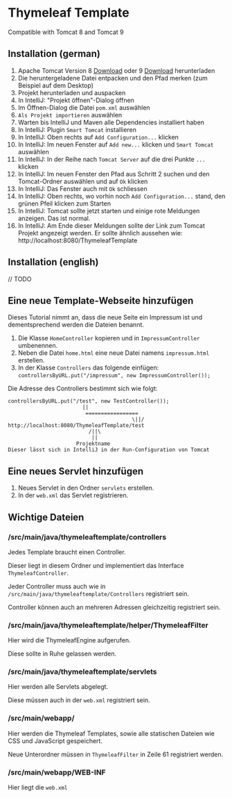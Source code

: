 # Thymeleaf Template

Compatible with Tomcat 8 and Tomcat 9

## Installation (german)

1. Apache Tomcat Version 8 [Download](https://tomcat.apache.org/download-80.cgi) oder 9 [Download](https://tomcat.apache.org/download-90.cgi) herunterladen
2. Die heruntergeladene Datei entpacken und den Pfad merken (zum Beispiel auf dem Desktop)
3. Projekt herunterladen und auspacken
4. In IntelliJ: "Projekt öffnen"-Dialog öffnen
5. Im Öffnen-Dialog die Datei `pom.xml` auswählen
6. `Als Projekt importieren` auswählen
7. Warten bis IntelliJ und Maven alle Dependencies installiert haben
8. In IntelliJ: Plugin `Smart Tomcat` installieren
9. In IntelliJ: Oben rechts auf `Add Configuration...` klicken
10. In IntelliJ: Im neuen Fenster auf `Add new...` klicken und `Smart Tomcat` auswählen
11. In IntelliJ: In der Reihe nach `Tomcat Server` auf die drei Punkte `...` klicken
12. In IntelliJ: Im neuen Fenster den Pfad aus Schritt 2 suchen und den Tomcat-Ordner auswählen und auf `Ok` klicken
13. In IntelliJ: Das Fenster auch mit `Ok` schliessen
14. In IntelliJ: Oben rechts, wo vorhin noch `Add Configuration...` stand, den grünen Pfeil klicken zum Starten
15. In IntelliJ: Tomcat sollte jetzt starten und einige rote Meldungen anzeigen. Das ist normal.
16. In IntelliJ: Am Ende dieser Meldungen sollte der Link zum Tomcat Projekt angezeigt werden. Er sollte ähnlich aussehen wie: http://localhost:8080/ThymeleafTemplate

## Installation (english)

// TODO

## Eine neue Template-Webseite hinzufügen

Dieses Tutorial nimmt an, dass die neue Seite ein Impressum ist und dementsprechend werden die Dateien benannt.

1. Die Klasse `HomeController` kopieren und in `ImpressumController` umbenennen.
2. Neben die Datei `home.html` eine neue Datei namens `impressum.html` erstellen.
3. In der Klasse `Controllers` das folgende einfügen: `controllersByURL.put("/impressum", new ImpressumController());`

Die Adresse des Controllers bestimmt sich wie folgt:
```
controllersByURL.put("/test", new TestController());
                        ||
                         =================
                                        \||/
http://localhost:8080/ThymeleafTemplate/test
                          /||\
                           ||
                      Projektname
Dieser lässt sich in IntelliJ in der Run-Configuration von Tomcat
```

## Eine neues Servlet hinzufügen

1. Neues Servlet in den Ordner `servlets` erstellen.
2. In der `web.xml` das Servlet registrieren.

## Wichtige Dateien

### /src/main/java/thymeleaftemplate/controllers

Jedes Template braucht einen Controller.

Dieser liegt in diesem Ordner und implementiert das Interface `ThymeleafController`.

Jeder Controller muss auch wie in `/src/main/java/thymeleaftemplate/Controllers` registriert sein.

Controller können auch an mehreren Adressen gleichzeitig registriert sein.

### /src/main/java/thymeleaftemplate/helper/ThymeleafFilter

Hier wird die ThymeleafEngine aufgerufen.

Diese sollte in Ruhe gelassen werden.

### /src/main/java/thymeleaftemplate/servlets

Hier werden alle Servlets abgelegt.

Diese müssen auch in der `web.xml` registriert sein.

### /src/main/webapp/

Hier werden die Thymeleaf Templates, sowie alle statischen Dateien wie CSS und JavaScript gespeichert.

Neue Unterordner müssen in `ThymeleafFilter` in Zeile 61 registriert werden.

### /src/main/webapp/WEB-INF

Hier liegt die `web.xml`
